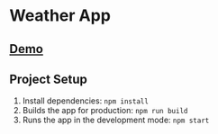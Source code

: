 # Weather App

## [Demo](https://kaizengami.github.io/weather-app-react/build/) 

## Project Setup

1. Install dependencies: `npm install`
2. Builds the app for production: `npm run build` 
3. Runs the app in the development mode: `npm start` 
